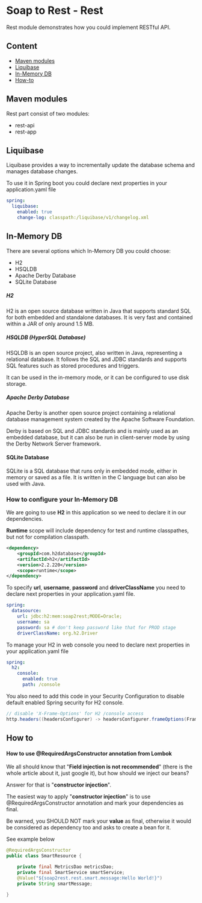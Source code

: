 # Soap to Rest - Rest

Rest module demonstrates how you could implement RESTful API.
## Content
- [Maven modules](#Maven-modules)
- [Liquibase](#Liquibase)
- [In-Memory DB](#In-Memory-DB)
- [How-to](#How-to)

## Maven modules
Rest part consist of two modules:
* rest-api
* rest-app

## Liquibase
Liquibase provides a way to incrementally update the database schema and manages database changes.

To use it in Spring boot you could declare next properties in your application.yaml file
```yaml
spring:
  liquibase:
    enabled: true
    change-log: classpath:/liquibase/v1/changelog.xml
```

## In-Memory DB
There are several options which In-Memory DB you could choose:
<ul>
    <li>H2</li>
    <li>HSQLDB</li>
    <li>Apache Derby Database</li>
    <li>SQLite Database</li>
</ul>

##### H2
H2 is an open source database written in Java that supports standard SQL for both embedded and standalone databases. It is very fast and contained within a JAR of only around 1.5 MB.
##### HSQLDB (HyperSQL Database)
HSQLDB is an open source project, also written in Java, representing a relational database. It follows the SQL and JDBC standards and supports SQL features such as stored procedures and triggers.

It can be used in the in-memory mode, or it can be configured to use disk storage.
##### Apache Derby Database
Apache Derby is another open source project containing a relational database management system created by the Apache Software Foundation.

Derby is based on SQL and JDBC standards and is mainly used as an embedded database, but it can also be run in client-server mode by using the Derby Network Server framework.
#### SQLite Database
SQLite is a SQL database that runs only in embedded mode, either in memory or saved as a file. It is written in the C language but can also be used with Java.

### How to configure your In-Memory DB
We are going to use <b>H2</b> in this application so we need to declare it in our dependencies.

<b>Runtime</b> scope will include dependency for test and runtime classpathes, but not for compilation classpath.
```xml
<dependency>
    <groupId>com.h2database</groupId>
    <artifactId>h2</artifactId>
    <version>2.2.220</version>
    <scope>runtime</scope>
</dependency>
```

To specify <b>url</b>, <b>username</b>, <b>password</b> and <b>driverClassName</b> you need to declare next properties in your application.yaml file.

```yaml
spring:
  datasource:
    url: jdbc:h2:mem:soap2rest;MODE=Oracle;
    username: sa
    password: sa # don't keep password like that for PROD stage
    driverClassName: org.h2.Driver
```

To manage your H2 in web console you need to declare next properties in your application.yaml file
```yaml
spring:
  h2:
    console:
      enabled: true
      path: /console
```

You also need to add this code in your Security Configuration to disable default enabled Spring security for H2 console.
```java
// disable 'X-Frame-Options' for H2 /console access
http.headers((headersConfigurer) -> headersConfigurer.frameOptions(FrameOptionsConfig::disable));
```

## How to

#### How to use @RequiredArgsConstructor annotation from Lombok 

We all should know that "<b>Field injection is not recommended</b>" (there is the whole article about it, just google it), but how should we inject our beans?

Answer for that is "<b>constructor injection</b>". 

The easiest way to apply "<b>constructor injection</b>" is to use @RequiredArgsConstructor annotation and mark your dependencies as final.

Be warned, you SHOULD NOT mark your <b>value</b> as final, otherwise it would be considered as dependency too and asks to create a bean for it.

See example below
```java
@RequiredArgsConstructor
public class SmartResource {

    private final MetricsDao metricsDao;
    private final SmartService smartService;
    @Value("${soap2rest.rest.smart.message:Hello World!}")
    private String smartMessage;
    
}
```
